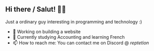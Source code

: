 ## Hi there / Salut! 👋🏽

Just a ordinary guy interesting in programming and technology :)

- 🔭 Working on building a website
- 🌱 Currently studying Accounting and learning French
- 📫 How to reach me: You can contact me on Discord @ <i>reptetion</i>


